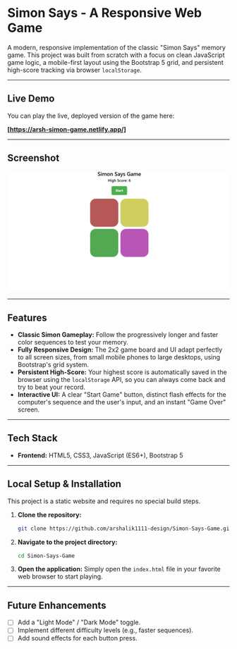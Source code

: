 # Simon Says - A Responsive Web Game

A modern, responsive implementation of the classic "Simon Says" memory game. This project was built from scratch with a focus on clean JavaScript game logic, a mobile-first layout using the Bootstrap 5 grid, and persistent high-score tracking via browser `localStorage`.

---

## Live Demo

You can play the live, deployed version of the game here:

**[https://arsh-simon-game.netlify.app/]**

---

## Screenshot

![Simon Game Screenshot](./Simon-ScreenShot.png)

---

## Features

- **Classic Simon Gameplay:** Follow the progressively longer and faster color sequences to test your memory.
- **Fully Responsive Design:** The 2x2 game board and UI adapt perfectly to all screen sizes, from small mobile phones to large desktops, using Bootstrap's grid system.
- **Persistent High-Score:** Your highest score is automatically saved in the browser using the `localStorage` API, so you can always come back and try to beat your record.
- **Interactive UI:** A clear "Start Game" button, distinct flash effects for the computer's sequence and the user's input, and an instant "Game Over" screen.

---

## Tech Stack

- **Frontend:** HTML5, CSS3, JavaScript (ES6+), Bootstrap 5

---

## Local Setup & Installation

This project is a static website and requires no special build steps.

1.  **Clone the repository:**

    ```bash
    git clone https://github.com/arshalik1111-design/Simon-Says-Game.git
    ```

2.  **Navigate to the project directory:**

    ```bash
    cd Simon-Says-Game
    ```

3.  **Open the application:**
    Simply open the `index.html` file in your favorite web browser to start playing.

---

## Future Enhancements

- [ ] Add a "Light Mode" / "Dark Mode" toggle.
- [ ] Implement different difficulty levels (e.g., faster sequences).
- [ ] Add sound effects for each button press.
